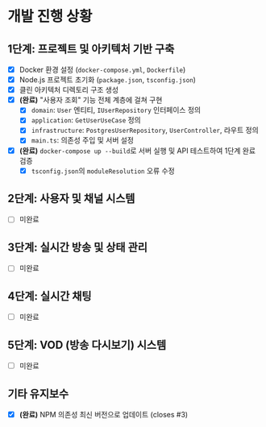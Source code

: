 # 개발 진행 상황

## 1단계: 프로젝트 및 아키텍처 기반 구축

- [x] Docker 환경 설정 (`docker-compose.yml`, `Dockerfile`)
- [x] Node.js 프로젝트 초기화 (`package.json`, `tsconfig.json`)
- [x] 클린 아키텍처 디렉토리 구조 생성
- [x] **(완료)** "사용자 조회" 기능 전체 계층에 걸쳐 구현
    - [x] `domain`: `User` 엔티티, `IUserRepository` 인터페이스 정의
    - [x] `application`: `GetUserUseCase` 정의
    - [x] `infrastructure`: `PostgresUserRepository`, `UserController`, 라우트 정의
    - [x] `main.ts`: 의존성 주입 및 서버 설정
- [x] **(완료)** `docker-compose up --build`로 서버 실행 및 API 테스트하여 1단계 완료 검증
    - [x] `tsconfig.json`의 `moduleResolution` 오류 수정

## 2단계: 사용자 및 채널 시스템

- [ ] 미완료

## 3단계: 실시간 방송 및 상태 관리

- [ ] 미완료

## 4단계: 실시간 채팅

- [ ] 미완료

## 5단계: VOD (방송 다시보기) 시스템

- [ ] 미완료

## 기타 유지보수

- [x] **(완료)** NPM 의존성 최신 버전으로 업데이트 (closes #3)
